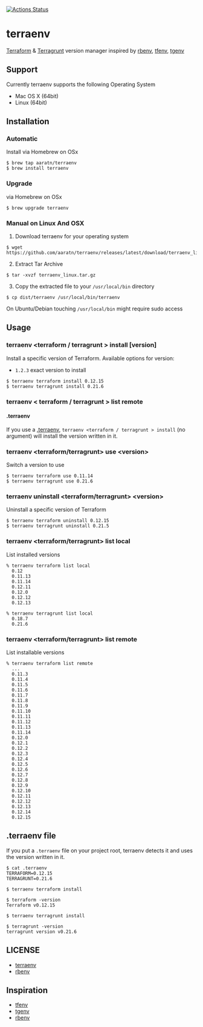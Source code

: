 [![Actions Status](https://github.com/aaratn/terraenv/workflows/Build%20&%20Release/badge.svg)](https://github.com/{owner}/{repo}/actions)
# terraenv

[Terraform](https://www.terraform.io/) & [Terragrunt](https://github.com/gruntwork-io/terragrunt) version manager inspired by [rbenv](https://github.com/rbenv/rbenv), [tfenv](https://github.com/tfutils/tfenv), [tgenv](https://github.com/cunymatthieu/tgenv)

## Support

Currently terraenv supports the following Operating System

- Mac OS X (64bit)
- Linux (64bit)

## Installation

### Automatic

Install via Homebrew on OSx

  ```console
  $ brew tap aaratn/terraenv
  $ brew install terraenv
  ```
### Upgrade 

via Homebrew on OSx

  ```console
  $ brew upgrade terraenv
  ```

### Manual on Linux And OSX

1. Download terraenv for your operating system

  ```console
  $ wget https://github.com/aaratn/terraenv/releases/latest/download/terraenv_linux.tar.gz
  ```

2. Extract Tar Archive

  ```console
  $ tar -xvzf terraenv_linux.tar.gz
  ```
3. Copy the extracted file to your `/usr/local/bin` directory

  ```console
  $ cp dist/terraenv /usr/local/bin/terraenv
  ```

  On Ubuntu/Debian touching `/usr/local/bin` might require sudo access


## Usage

### terraenv <terraform / terragrunt > install [version]

Install a specific version of Terraform. Available options for version:

- `1.2.3` exact version to install


```console
$ terraenv terraform install 0.12.15
$ terraenv terragrunt install 0.21.6
```

### terraenv < terraform / terragrunt > list remote

#### .terraenv

If you use a [.terraenv](#.terraenv-file), `terraenv <terraform / terragrunt > install` (no argument) will install the version written in it.

### terraenv &lt;terraform/terragrunt> use &lt;version>

Switch a version to use

```console
$ terraenv terraform use 0.11.14
$ terraenv terragrunt use 0.21.6
```

### terraenv uninstall &lt;terraform/terragrunt> &lt;version>

Uninstall a specific version of Terraform

```console
$ terraenv terraform uninstall 0.12.15
$ terraenv terragrunt uninstall 0.21.5
```

### terraenv &lt;terraform/terragrunt> list local

List installed versions

```console
% terraenv terraform list local
  0.12
  0.11.13
  0.11.14
  0.12.11
  0.12.0
  0.12.12
  0.12.13
```
```console
% terraenv terragrunt list local
  0.18.7
  0.21.6
```

### terraenv &lt;terraform/terragrunt> list remote

List installable versions

```console
% terraenv terraform list remote
  ...
  0.11.3
  0.11.4
  0.11.5
  0.11.6
  0.11.7
  0.11.8
  0.11.9
  0.11.10
  0.11.11
  0.11.12
  0.11.13
  0.11.14
  0.12.0
  0.12.1
  0.12.2
  0.12.3
  0.12.4
  0.12.5
  0.12.6
  0.12.7
  0.12.8
  0.12.9
  0.12.10
  0.12.11
  0.12.12
  0.12.13
  0.12.14
  0.12.15
```

## .terraenv file

If you put a `.terraenv` file on your project root, terraenv detects it and uses the version written in it. 

```console
$ cat .terraenv
TERRAFORM=0.12.15
TERRAGRUNT=0.21.6

$ terraenv terraform install

$ terraform -version
Terraform v0.12.15

$ terraenv terragrunt install

$ terragrunt -version
terragrunt version v0.21.6
```

## LICENSE

- [terraenv](https://github.com/aaratn/terraenv/blob/master/LICENSE)
- [rbenv](https://github.com/rbenv/rbenv/blob/master/LICENSE)

## Inspiration
- [tfenv](https://github.com/tfutils/tfenv)
- [tgenv](https://github.com/cunymatthieu/tgenv)
- [rbenv](https://github.com/rbenv/rbenv)
